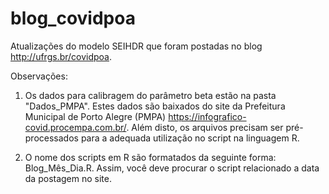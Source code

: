 # blog_covidpoa
Atualizações do modelo SEIHDR que foram postadas no blog http://ufrgs.br/covidpoa.

Observações: 
1. Os dados para calibragem do parâmetro beta estão na pasta "Dados_PMPA". Estes dados são baixados do site da Prefeitura Municipal de Porto Alegre (PMPA) https://infografico-covid.procempa.com.br/. Além disto, os arquivos precisam ser pré-processados para a adequada utilização no script na linguagem R.

2. O nome dos scripts em R são formatados da seguinte forma: Blog_Mês_Dia.R. Assim, você deve procurar o script relacionado a data da postagem no site.
